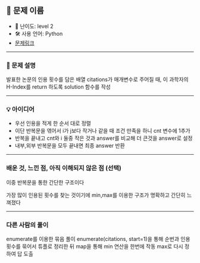 ## 📘 문제 이름


- 🧩 난이도: level 2
- 🛠 사용 언어: Python
- [문제링크](https://school.programmers.co.kr/learn/courses/30/lessons/42747)

---

### 🧠 문제 설명
발표한 논문의 인용 횟수를 담은 배열 citations가 매개변수로 주어질 때, 이 과학자의 H-Index를 return 하도록 solution 함수를 작성

---

### 💡 아이디어
- 우선 인용을 적게 한 순서 대로 정렬
- 이단 반복문을 엮어서 i가 j보다 작거나 같을 때 조건 만족을 하니 cnt 변수에 1추가
- 반복을 끝내고 cnt와 i 둘중 작은 것과 answer를 비교해 더 큰것을 answer로 설정
- 내부,외부 반복문을 모두 끝내면 최종 answer 반환

---

### 배운 것, 느낀 점, 아직 이해되지 않은 점 (선택)
이중 반복문을 통한 간단한 구조이다

가장 많이 인용된 횟수를 찾는 것이기에 min,max를 이용한 구조가 명확하고 간단히 느껴졌다

---

### 다른 사람의 풀이
enumerate를 이용한 묶음 풀이
enumerate(citations, start=1)을 통해 순번과 인용 횟수를 묶어서 튜플로 정리한 뒤 map을 통해 min 연산을 한번에 작동 max로 다시 정하여 답 도출

